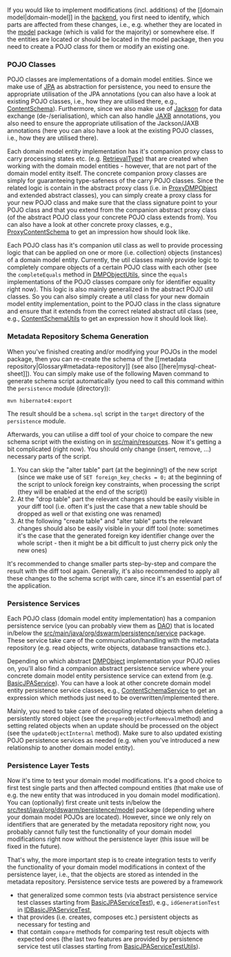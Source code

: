 If you would like to implement modifications (incl. additions) of the [[domain model|domain-model]] in the [backend](https://github.com/dswarm/dswarm), you first need to identify, which parts are affected from these changes, i.e., e.g. whether they are located in the [model](https://github.com/dswarm/dswarm/tree/builds/unstable/persistence/src/main/java/org/dswarm/persistence/model) package (which is valid for the majority) or somewhere else. If the entities are located or should be located in the model package, then you need to create a POJO class for them or modify an existing one. 

### POJO Classes

POJO classes are implementations of a domain model entities. Since we make use of [JPA](http://en.wikibooks.org/wiki/Java_Persistence) as abstraction for persistence, you need to ensure the appropriate utilisation of the JPA annotations (you can also have a look at existing POJO classes, i.e., how they are utilised there, e.g., [ContentSchema](https://github.com/dswarm/dswarm/blob/builds/unstable/persistence/src/main/java/org/dswarm/persistence/model/schema/ContentSchema.java)). Furthermore, since we also make use of [Jackson](https://github.com/FasterXML/jackson) for data exchange (de-/serialisation), which can also handle [JAXB](http://wiki.fasterxml.com/JacksonJAXBAnnotations) annotations, you also need to ensure the appropriate utilisation of the Jackson/JAXB annotations (here you can also have a look at the existing POJO classes, i.e., how they are utilised there).

Each domain model entity implementation has it's companion proxy class to carry processing states etc. (e.g. [RetrievalType](https://github.com/dswarm/dswarm/blob/builds/unstable/persistence/src/main/java/org/dswarm/persistence/model/proxy/RetrievalType.java)) that are created when working with the domain model entities - however, that are not part of the domain model entity itself. The concrete companion proxy classes are simply for guaranteeing type-safeness of the carry POJO classes. Since the related logic is contain in the abstract proxy class (i.e. in [ProxyDMPObject](https://github.com/dswarm/dswarm/blob/builds/unstable/persistence/src/main/java/org/dswarm/persistence/model/proxy/ProxyDMPObject.java) and extended abstract classes), you can simply create a proxy class for your new POJO class and make sure that the class signature point to your POJO class and that you extend from the companion abstract proxy class (of the abstract POJO class your concrete POJO class extends from). You can also have a look at other concrete proxy classes, e.g., [ProxyContentSchema](https://github.com/dswarm/dswarm/blob/builds/unstable/persistence/src/main/java/org/dswarm/persistence/model/schema/proxy/ProxyContentSchema.java) to get an impression how should look like.

Each POJO class has it's companion util class as well to provide processing logic that can be applied on one or more (i.e. collection) objects (instances) of a domain model entity. Currently, the util classes mainly provide logic to completely compare objects of a certain POJO class with each other (see the `completeEquals` method in [DMPObjectUtils](https://github.com/dswarm/dswarm/blob/builds/unstable/persistence/src/main/java/org/dswarm/persistence/model/utils/DMPObjectUtils.java), since the `equals` implementations of the POJO classes compare only for identifier equality right now). This logic is also mainly generalized in the abstract POJO util classes. So you can also simply create a util class for your new domain model entity implementation, point to the POJO class in the class signature and ensure that it extends from the correct related abstract util class (see, e.g., [ContentSchemaUtils](https://github.com/dswarm/dswarm/blob/builds/unstable/persistence/src/main/java/org/dswarm/persistence/model/schema/utils/ContentSchemaUtils.java) to get an expression how it should look like).

### Metadata Repository Schema Generation

When you've finished creating and/or modifying your POJOs in the model package, then you can re-create the schema of the [[metadata repository|Glossary#metadata-repository]] (see also [[here|mysql-cheat-sheet]]). You can simply make use of the following Maven command to generate schema script automatically (you need to call this command within the `persistence` module (directory)):

    mvn hibernate4:export

The result should be a `schema.sql` script in the `target` directory of the `persistence` module.

Afterwards, you can utilise a diff tool of your choice to compare the new schema script with the existing on in [src/main/resources](https://github.com/dswarm/dswarm/blob/builds/unstable/persistence/src/main/resources/schema.sql). Now it's getting a bit complicated (right now). You should only change (insert, remove, ...) necessary parts of the script.

1. You can skip the "alter table" part (at the beginning!) of the new script (since we make use of `SET foreign_key_checks = 0;` at the beginning of the script to unlock foreign key constraints, when processing the script (they will be enabled at the end of the script))
2. At the "drop table" part the relevant changes should be easily visible in your diff tool (i.e. often it's just the case that a new table should be dropped as well or that existing one was renamed)
3. At the following "create table" and "alter table" parts the relevant changes should also be easily visible in your diff tool (note: sometimes it's the case that the generated foreign key identifier change over the whole script - then it might be a bit difficult to just cherry pick only the new ones)

It's recommended to change smaller parts step-by-step and compare the result with the diff tool again. Generally, it's also recommended to apply all these changes to the schema script with care, since it's an essential part of the application.

### Persistence Services

Each POJO class (domain model entity implementation) has a companion persistence service (you can probably view them as [DAO](http://en.wikipedia.org/wiki/Data_access_object)) that is located in/below the [src/main/java/org/dswarm/persistence/service](https://github.com/dswarm/dswarm/tree/builds/unstable/persistence/src/main/java/org/dswarm/persistence/service) package. These service take care of the communication/handling with the metadata repository (e.g. read objects, write objects, database transactions etc.). 

Depending on which abstract [DMPObject](https://github.com/dswarm/dswarm/blob/builds/unstable/persistence/src/main/java/org/dswarm/persistence/model/DMPObject.java) implementation your POJO relies on, you'll also find a companion abstract persistence service where your concrete domain model entity persistence service can extend from (e.g. [BasicJPAService](https://github.com/dswarm/dswarm/blob/builds/unstable/persistence/src/main/java/org/dswarm/persistence/service/BasicJPAService.java)). You can have a look at other concrete domain model entity persistence service classes, e.g., [ContentSchemaService](https://github.com/dswarm/dswarm/blob/builds/unstable/persistence/src/main/java/org/dswarm/persistence/service/schema/ContentSchemaService.java) to get an expression which methods just need to be overwritten/implemented there. 

Mainly, you need to take care of decoupling related objects when deleting a persistently stored object (see the `prepareObjectForRemoval`method) and setting related objects when an update should be processed on the object (see the `updateObjectInternal` method). Make sure to also updated existing POJO persistence services as needed (e.g. when you've introduced a new relationship to another domain model entity).

### Persistence Layer Tests

Now it's time to test your domain model modifications. It's a good choice to first test single parts and then affected compound entities (that make use of e.g. the new entity that was introduced in you domain model modification). You can (optionally) first create unit tests in/below the [src/test/java/org/dswarm/persistence/model](https://github.com/dswarm/dswarm/tree/builds/unstable/persistence/src/test/java/org/dswarm/persistence/model) package (depending where your domain model POJOs are located). However, since we only rely on identifiers that are generated by the metadata repository right now, you probably cannot fully test the functionality of your domain model modifications right now without the persistence layer (this issue will be fixed in the future).

That's why, the more important step is to create integration tests to verify the functionality of your domain model modifications in context of the persistence layer, i.e., that the objects are stored as intended in the metadata repository. Persistence service tests are powered by a framework 
* that generalized some common tests (via abstract persistence service test classes starting from [BasicJPAServiceTest](https://github.com/dswarm/dswarm/blob/builds/unstable/persistence/src/test/java/org/dswarm/persistence/service/test/BasicJPAServiceTest.java)), e.g., `idGenerationTest` in [IDBasicJPAServiceTest](https://github.com/dswarm/dswarm/blob/builds/unstable/persistence/src/test/java/org/dswarm/persistence/service/test/IDBasicJPAServiceTest.java),
* that provides (i.e. creates, composes etc.) persistent objects as necessary for testing and 
* that contain `compare` methods for comparing test result objects with expected ones 
(the last two features are provided by persistence service test util classes starting from [BasicJPAServiceTestUtils](https://github.com/dswarm/dswarm/blob/builds/unstable/persistence/src/test/java/org/dswarm/persistence/service/test/utils/BasicJPAServiceTestUtils.java)).